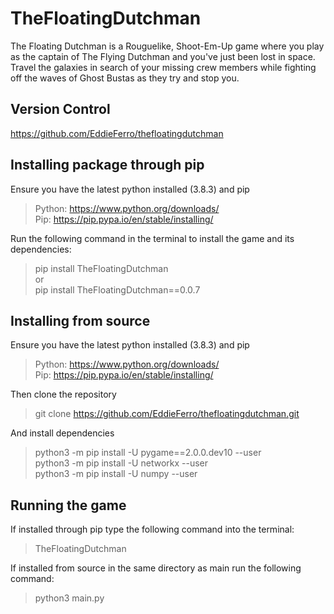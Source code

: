 # TheFloatingDutchman
The Floating Dutchman is a Rouguelike, Shoot-Em-Up game where you play as the captain of The Flying Dutchman and you've just been lost in space. Travel the galaxies in search of your missing crew members while fighting off the waves of Ghost Bustas as they try and stop you.
## Version Control
https://github.com/EddieFerro/thefloatingdutchman

## Installing package through pip
Ensure you have the latest python installed (3.8.3) and pip

>Python: https://www.python.org/downloads/  
>Pip: https://pip.pypa.io/en/stable/installing/

Run the following command in the terminal to install the game and its dependencies:
    
>pip install TheFloatingDutchman  
>or  
>pip install TheFloatingDutchman==0.0.7


## Installing from source
Ensure you have the latest python installed (3.8.3) and pip

>Python: https://www.python.org/downloads/  
>Pip: https://pip.pypa.io/en/stable/installing/

Then clone the repository
    
>git clone https://github.com/EddieFerro/thefloatingdutchman.git

And install dependencies

>python3 -m pip install -U pygame==2.0.0.dev10 --user  
>python3 -m pip install -U networkx --user  
>python3 -m pip install -U numpy --user


## Running the game
If installed through pip type the following command into the terminal:

>TheFloatingDutchman

If installed from source in the same directory as main run the following command:

>python3 main.py
